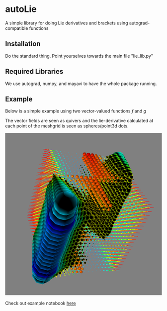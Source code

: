 # autoLie

A simple library for doing Lie derivatives and brackets using autograd-compatible functions

## Installation

Do the standard thing. Point yourselves towards the main file "lie_lib.py"

## Required Libraries
We use autograd, numpy, and mayavi to have the whole package running.

## Example
Below is a simple example using two vector-valued functions $f$ and $g$

The vector fields are seen as quivers and the lie-derivative calculated at each point of the meshgrid is seen as spheres/point3d dots.

![Example Directional Derivatives](snapshot.png)

Check out example notebook [here]()
